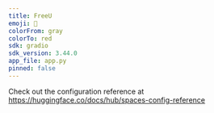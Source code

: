 ```yaml
---
title: FreeU
emoji: 🐠
colorFrom: gray
colorTo: red
sdk: gradio
sdk_version: 3.44.0
app_file: app.py
pinned: false
---
```


Check out the configuration reference at https://huggingface.co/docs/hub/spaces-config-reference

